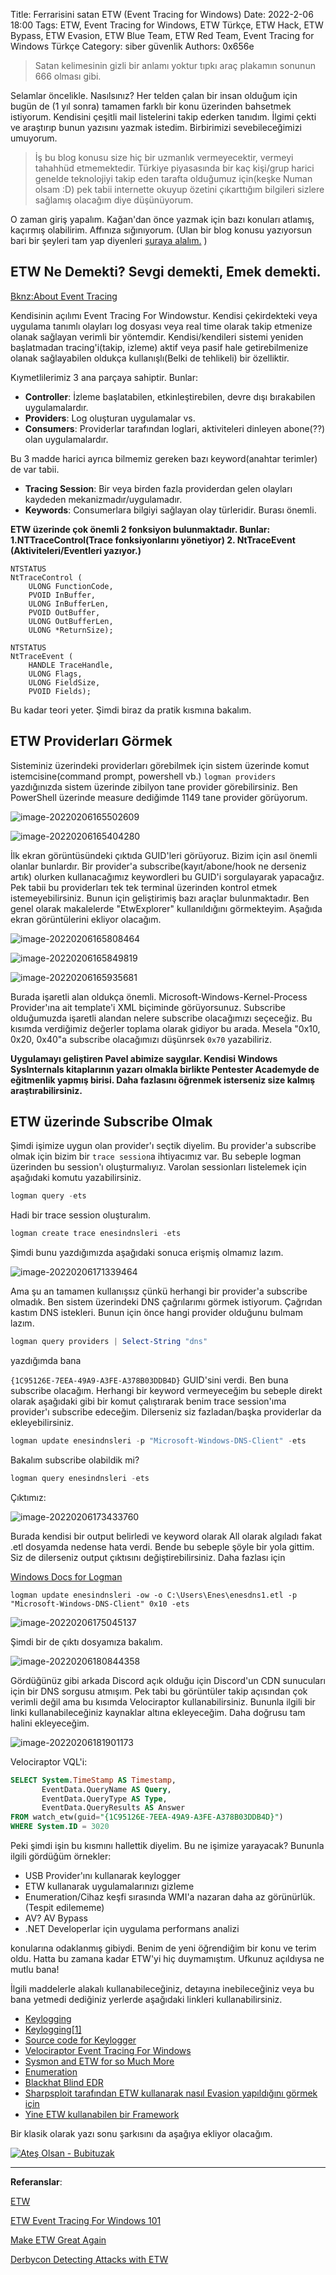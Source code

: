 Title: Ferrarisini satan ETW (Event Tracing for Windows)
Date: 2022-2-06 18:00
Tags: ETW, Event Tracing for Windows, ETW Türkçe, ETW Hack, ETW Bypass, ETW Evasion, ETW Blue Team, ETW Red Team, Event Tracing for Windows Türkçe
Category: siber güvenlik
Authors: 0x656e



> Satan kelimesinin gizli bir anlamı yoktur tıpkı araç plakamın sonunun 666 olması gibi.

Selamlar öncelikle. Nasılsınız? Her telden çalan bir insan olduğum için bugün de (1 yıl sonra) tamamen farklı bir konu üzerinden bahsetmek istiyorum. Kendisini çeşitli mail listelerini takip ederken tanıdım. İlgimi çekti ve araştırıp bunun yazısını yazmak istedim. Birbirimizi sevebileceğimizi umuyorum. 

> İş bu blog konusu size hiç bir uzmanlık vermeyecektir, vermeyi tahahhüd etmemektedir. Türkiye piyasasında bir kaç kişi/grup harici genelde teknolojiyi takip eden tarafta olduğumuz için(keşke Numan olsam :D) pek tabii internette okuyup özetini çıkarttığım bilgileri sizlere sağlamış olacağım diye düşünüyorum.


O zaman giriş yapalım. Kağan'dan önce yazmak için bazı konuları atlamış, kaçırmış olabilirim. Affınıza sığınıyorum. (Ulan bir blog konusu yazıyorsun bari bir şeyleri tam yap diyenleri [şuraya alalım.](https://youtu.be/dQw4w9WgXcQ) )

## ETW Ne Demekti? Sevgi demekti, Emek demekti.

[Bknz:About Event Tracing](https://docs.microsoft.com/en-us/windows/win32/etw/about-event-tracing)

Kendisinin açılımı Event Tracing For Windowstur. Kendisi çekirdekteki veya uygulama tanımlı olayları log dosyası veya real time olarak takip etmenize olanak sağlayan verimli bir yöntemdir. Kendisi/kendileri sistemi yeniden başlatmadan tracing'i(takip, izleme) aktif veya pasif hale getirebilmenize olanak sağlayabilen oldukça kullanışlı(Belki de tehlikeli) bir özelliktir. 

Kıymetlilerimiz 3 ana parçaya sahiptir. Bunlar:

* **Controller**: İzleme başlatabilen, etkinleştirebilen, devre dışı bırakabilen uygulamalardır.
* **Providers**: Log oluşturan uygulamalar vs.
* **Consumers**: Providerlar tarafından loglari, aktiviteleri dinleyen abone(??) olan uygulamalardır. 


Bu 3 madde harici ayrıca bilmemiz gereken bazı keyword(anahtar terimler) de var tabii. 

* **Tracing Session**: Bir veya birden fazla providerdan gelen olayları kaydeden mekanizmadır/uygulamadır.
* **Keywords**: Consumerlara bilgiyi sağlayan olay türleridir. Burası önemli.

**ETW üzerinde çok önemli 2 fonksiyon bulunmaktadır. Bunlar: 1.NTTraceControl(Trace fonksiyonlarını yönetiyor) 2. NtTraceEvent (Aktiviteleri/Eventleri yazıyor.)**

```
NTSTATUS
NtTraceControl (
    ULONG FunctionCode,
    PVOID InBuffer,
    ULONG InBufferLen,
    PVOID OutBuffer,
    ULONG OutBufferLen,
    ULONG *ReturnSize);

NTSTATUS
NtTraceEvent (
    HANDLE TraceHandle,
    ULONG Flags,
    ULONG FieldSize,
    PVOID Fields);
```

Bu kadar teori yeter. Şimdi biraz da pratik kısmına bakalım.



## ETW Providerları Görmek

Sisteminiz üzerindeki providerları görebilmek için sistem üzerinde komut istemcisine(command prompt, powershell vb.) `logman providers` yazdığınızda sistem üzerinde zibilyon tane provider görebilirsiniz. Ben PowerShell üzerinde measure dediğimde 1149 tane provider görüyorum. 

![image-20220206165502609](images/image-20220206165502609.png)

![image-20220206165404280](images/image-20220206165404280.png)



İlk ekran görüntüsündeki çıktıda GUID'leri görüyoruz. Bizim için asıl önemli olanlar bunlardır. Bir provider'a subscribe(kayıt/abone/hook ne derseniz artık) olurken kullanacağımız keywordleri bu GUID'i sorgulayarak yapacağız. Pek tabii bu providerları tek tek terminal üzerinden kontrol etmek istemeyebilirsiniz. Bunun için geliştirimiş bazı araçlar bulunmaktadır. Ben genel olarak makalelerde "EtwExplorer" kullanıldığını görmekteyim. Aşağıda ekran görüntülerini ekliyor olacağım.

![image-20220206165808464](images/image-20220206165746333.png)

![image-20220206165849819](images/image-20220206165849819.png)

![image-20220206165935681](images/image-20220206165935681.png)

Burada işaretli alan oldukça önemli. Microsoft-Windows-Kernel-Process Provider'ına ait template'i XML biçiminde görüyorsunuz. Subscribe olduğumuzda işaretli alandan nelere subscribe olacağımızı seçeceğiz. Bu kısımda verdiğimiz değerler toplama olarak gidiyor bu arada. Mesela "0x10, 0x20, 0x40"a subscribe olacağımızı düşünrsek `0x70` yazabiliriz. 

**Uygulamayı geliştiren Pavel abimize saygılar. Kendisi Windows SysInternals kitaplarının yazarı olmakla birlikte Pentester Academyde de eğitmenlik yapmış birisi. Daha fazlasını öğrenmek isterseniz size kalmış araştırabilirsiniz.**

## ETW üzerinde Subscribe Olmak

Şimdi işimize uygun olan provider'ı seçtik diyelim. Bu provider'a subscribe olmak için bizim bir `trace session`a ihtiyacımız var. Bu sebeple logman üzerinden bu session'ı oluşturmalıyız. Varolan sessionları listelemek için aşağıdaki komutu yazabilirsiniz.

```powershell
logman query -ets
```

Hadi bir trace session oluşturalım.

```powershell
logman create trace enesindnsleri -ets
```

Şimdi bunu yazdığımızda aşağıdaki sonuca erişmiş olmamız lazım.

![image-20220206171339464](images/image-20220206171339464.png)

Ama şu an tamamen kullanışsız çünkü herhangi bir provider'a subscribe olmadık. Ben sistem üzerindeki DNS çağrılarımı görmek istiyorum. Çağrıdan kastım DNS istekleri. Bunun için önce hangi provider olduğunu bulmam lazım.

```powershell
logman query providers | Select-String "dns"
```

yazdığımda bana 

`{1C95126E-7EEA-49A9-A3FE-A378B03DDB4D}` GUID'sini verdi. Ben buna subscribe olacağım. Herhangi bir keyword vermeyeceğim bu sebeple direkt olarak aşağıdaki gibi bir komut çalıştırarak benim trace session'ıma provider'ı subscribe edeceğim. Dilerseniz siz fazladan/başka providerlar da ekleyebilirsiniz.

```powershell
logman update enesindnsleri -p "Microsoft-Windows-DNS-Client" -ets
```

Bakalım subscribe olabildik mi?

```powershell
logman query enesindnsleri -ets
```

Çıktımız: 

![image-20220206173433760](images/image-20220206173433760.png)

Burada kendisi bir output belirledi ve keyword olarak All  olarak algıladı fakat .etl dosyamda nedense hata verdi. Bende bu sebeple şöyle bir yola gittim. Siz de dilerseniz output çıktısını değiştirebilirsiniz. Daha fazlası için

[Windows Docs for Logman](https://docs.microsoft.com/en-us/windows-server/administration/windows-commands/logman)

```
logman update enesindnsleri -ow -o C:\Users\Enes\enesdns1.etl -p "Microsoft-Windows-DNS-Client" 0x10 -ets
```

![image-20220206175045137](images/image-20220206175045137.png)

Şimdi bir de çıktı dosyamıza bakalım. 

![image-20220206180844358](images/image-20220206180420094.png)

Gördüğünüz gibi arkada Discord açık olduğu için Discord'un CDN sunucuları için bir DNS sorgusu atmışım. Pek tabi bu görüntüler takip açısından çok verimli değil ama bu kısımda Velociraptor kullanabilirsiniz. Bununla ilgili bir linki kullanabileceğiniz kaynaklar altına ekleyeceğim. Daha doğrusu tam halini ekleyeceğim.

![image-20220206181901173](images/image-20220206181901173.png)

Velociraptor VQL'i:

```sql
SELECT System.TimeStamp AS Timestamp,
       EventData.QueryName AS Query,
       EventData.QueryType AS Type,
       EventData.QueryResults AS Answer
FROM watch_etw(guid="{1C95126E-7EEA-49A9-A3FE-A378B03DDB4D}")
WHERE System.ID = 3020
```



Peki şimdi işin bu kısmını hallettik diyelim. Bu ne işimize yarayacak?  Bununla ilgili gördüğüm örnekler: 

* USB Provider'ını kullanarak keylogger
* ETW kullanarak uygulamalarınızı gizleme
* Enumeration/Cihaz keşfi sırasında WMI'a nazaran daha az görünürlük. (Tespit edilememe)
* AV? AV Bypass
* .NET Developerlar için uygulama performans analizi

konularına odaklanmış gibiydi. Benim de yeni öğrendiğim bir konu ve terim oldu. Hatta bu zamana kadar ETW'yi hiç duymamıştım. Ufkunuz açıldıysa ne mutlu bana!

İlgili maddelerle alakalı kullanabileceğiniz, detayına inebileceğiniz veya bu bana yetmedi dediğiniz yerlerde aşağıdaki linkleri kullanabilirsiniz.

* [Keylogging](https://cyberpointllc.com/blog-posts/cp-logging-keystrokes-with-event-tracing-for-windows-etw.php)
* [Keylogging[1]](https://sudonull.com/post/13104-Event-Tracing-for-Windows-on-the-side-of-evil-But-it-is-not-exactly)
* [Source code for Keylogger](https://github.com/CyberPoint/ETWKeyLogger_PSE)
* [Velociraptor Event Tracing For Windows](https://velociraptor.velocidex.com/event-tracing-for-windows-41eb031abd69)
* [Sysmon and ETW for so Much More](https://www.binarydefense.com/using-sysmon-and-etw-for-so-much-more/)
* [Enumeration](https://twitter.com/Arkbird_SOLG/status/1441876714246885381)
* [Blackhat Blind EDR](https://i.blackhat.com/EU-21/Wednesday/EU-21-Teodorescu-Veni-No-Vidi-No-Vici-Attacks-On-ETW-Blind-EDRs.pdf)
* [Sharpsploit tarafından ETW kullanarak nasıl Evasion yapıldığını görmek için](https://github.com/cobbr/SharpSploit/blob/master/SharpSploit/Evasion/ETW.cs)
* [Yine ETW kullanabilen bir Framework](https://github.com/optiv/ScareCrow)

Bir klasik olarak yazı sonu şarkısını da aşağıya ekliyor olacağım.

[![Ateş Olsan - Bubituzak](https://res.cloudinary.com/marcomontalbano/image/upload/v1644161493/video_to_markdown/images/youtube--Qm7mZkEQCaY-c05b58ac6eb4c4700831b2b3070cd403.jpg)](https://www.youtube.com/watch?v=Qm7mZkEQCaY "Ateş Olsan - Bubituzak")

---

**Referanslar**:

[ETW](https://renenyffenegger.ch/notes/Windows/ETW/index)

[ETW Event Tracing For Windows 101](https://www.ired.team/miscellaneous-reversing-forensics/windows-kernel-internals/etw-event-tracing-for-windows-101)

[Make ETW Great Again](https://ruxcon.org.au/assets/2016/slides/ETW_16_RUXCON_NJR_no_notes.pdf)

[Derbycon Detecting Attacks with ETW](http://www.irongeek.com/i.php?page=videos/derbycon7/s25-tracing-adversaries-detecting-attacks-with-etw-matt-hastings-dave-hull)

